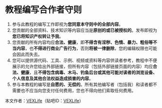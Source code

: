 # 教程编写合作者守则

1. 参与此教程的编写工作即视为**您同意本守则中的全部内容**。
2. 您贡献的全部资料、技术知识等内容应当是**原创的或已被授权的**。发布即视为**您已将知识产权转让予我**。
3. 您贡献的所有内容均应**合法、健康**，即**不得含有淫秽、色情、暴力、粗俗等不当内容**，也**不得进行商业广告行为**，否则**将被一律删除**，您的编辑权限也可能会因此而失去。
4. 您可以提供源代码、工具、示例、视频或资料等内容供读者参考，教程中不便展示的允许您给出外部链接，但所有内容（包括外部链接页面的内容）均应**合法、健康**，且**不得包含病毒、木马、钓鱼后台或其他可能对读者的浏览设备、个人信息及其他合法权益造成损害的内容**。
5. 参与本教程的编写是**自愿的、无偿的**。所有其他编写者（包括我）和读者都不需要也不应当向您支付任何费用，您也不得向他们索取任何费用。

本文作者：[VEXLife](https://github.com/VEXLife)（贴吧ID：[VEXLife](https://tieba.baidu.com/home/main?un=VEXlife)）
